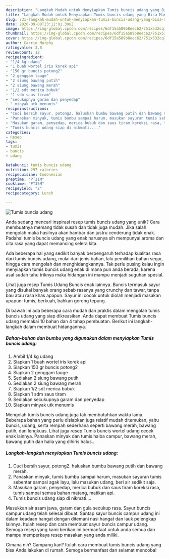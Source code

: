 ```yaml
---
description: "Langkah Mudah untuk Menyiapkan Tumis buncis udang yang Bisa Manjain Lidah"
title: "Langkah Mudah untuk Menyiapkan Tumis buncis udang yang Bisa Manjain Lidah"
slug: 731-langkah-mudah-untuk-menyiapkan-tumis-buncis-udang-yang-bisa-manjain-lidah
date: 2020-09-08T23:12:01.398Z
image: https://img-global.cpcdn.com/recipes/6df15a589b8eec62/751x532cq70/tumis-buncis-udang-foto-resep-utama.jpg
thumbnail: https://img-global.cpcdn.com/recipes/6df15a589b8eec62/751x532cq70/tumis-buncis-udang-foto-resep-utama.jpg
cover: https://img-global.cpcdn.com/recipes/6df15a589b8eec62/751x532cq70/tumis-buncis-udang-foto-resep-utama.jpg
author: Carrie Murphy
ratingvalue: 3.8
reviewcount: 12
recipeingredient:
- "1/4 kg udang"
- "1 buah wortel iris korek api"
- "150 gr buncis potong2"
- "2 genggam tauge"
- "2 siung bawang putih"
- "2 siung bawang merah"
- "1/2 sdt merica bubuk"
- "1 sdm saus tiram"
- "secukupnya garam dan penyedap"
- " minyak utk menumis"
recipeinstructions:
- "Cuci bersih sayur, potong2. haluskan bumbu bawang putih dan bawang merah."
- "Panaskan minyak, tumis bumbu sampai harum, masukan sayuran tumis sebentar sampai agak layu, lalu masukan udang, beri air sedikit saja."
- "Masukan garam, penyedap, merica bubuk dan saus tiram koreksi rasa, tumis sampai semua bahan matang, matikan api."
- "Tumis buncis udang siap di nikmati...."
categories:
- Resep
tags:
- tumis
- buncis
- udang

katakunci: tumis buncis udang 
nutrition: 297 calories
recipecuisine: Indonesian
preptime: "PT21M"
cooktime: "PT35M"
recipeyield: "2"
recipecategory: Lunch

---
```



![Tumis buncis udang](https://img-global.cpcdn.com/recipes/6df15a589b8eec62/751x532cq70/tumis-buncis-udang-foto-resep-utama.jpg)

Anda sedang mencari inspirasi resep tumis buncis udang yang unik? Cara membuatnya memang tidak susah dan tidak juga mudah. Jika salah mengolah maka hasilnya akan hambar dan justru cenderung tidak enak. Padahal tumis buncis udang yang enak harusnya sih mempunyai aroma dan cita rasa yang dapat memancing selera kita.

Ada beberapa hal yang sedikit banyak berpengaruh terhadap kualitas rasa dari tumis buncis udang, mulai dari jenis bahan, lalu pemilihan bahan segar, hingga cara mengolah dan menghidangkannya. Tak perlu pusing kalau ingin menyiapkan tumis buncis udang enak di mana pun anda berada, karena asal sudah tahu triknya maka hidangan ini mampu menjadi suguhan spesial.

Lihat juga resep Tumis Udang Buncis enak lainnya. Buncis termasuk sayur yang disukai banyak orang sebab rasanya yang crunchy dan tawar, tanpa bau atau rasa khas apapun. Sayur ini cocok untuk diolah menjadi masakan apapun: tumis, berkuah, bahkan goreng tepung.


Di bawah ini ada beberapa cara mudah dan praktis dalam mengolah tumis buncis udang yang siap dikreasikan. Anda dapat membuat Tumis buncis udang memakai 10 bahan dan 4 tahap pembuatan. Berikut ini langkah-langkah dalam membuat hidangannya.

<!--inarticleads1-->

##### Bahan-bahan dan bumbu yang digunakan dalam menyiapkan Tumis buncis udang:

1. Ambil 1/4 kg udang
1. Siapkan 1 buah wortel iris korek api
1. Siapkan 150 gr buncis potong2
1. Siapkan 2 genggam tauge
1. Sediakan 2 siung bawang putih
1. Sediakan 2 siung bawang merah
1. Siapkan 1/2 sdt merica bubuk
1. Siapkan 1 sdm saus tiram
1. Sediakan secukupnya garam dan penyedap
1. Siapkan  minyak utk menumis


Mengolah tumis buncis udang juga tak membutuhkan waktu lama. Beberapa bahan yang perlu disiapkan juga relatif mudah ditemukan, yaitu buncis, udang, serta rempah sederhana seperti bawang merah, bawang putih, dan lengkuas. Lihat juga resep Tumis buncis wortel udang cecek enak lainnya. Panaskan minyak dan tumis halba campur, bawang merah, bawang putih dan halia yang dihiris halus.. 

<!--inarticleads2-->

##### Langkah-langkah menyiapkan Tumis buncis udang:

1. Cuci bersih sayur, potong2. haluskan bumbu bawang putih dan bawang merah.
1. Panaskan minyak, tumis bumbu sampai harum, masukan sayuran tumis sebentar sampai agak layu, lalu masukan udang, beri air sedikit saja.
1. Masukan garam, penyedap, merica bubuk dan saus tiram koreksi rasa, tumis sampai semua bahan matang, matikan api.
1. Tumis buncis udang siap di nikmati....


Masukkan air asam jawa, garam dan gula secukup rasa. Sayur buncis campur udang telah selesai dibuat. Santap sayur buncis campur udang ini dalam keadaan hangat dengan ditemani nasi hangat dan lauk pelengkap lainnya. Itulah resep dan cara membuat sayur buncis campur udang. Semoga resep yang kami berikan ini bermanfaat untuk anda semua dan mampu memperkaya resep masakan yang anda miliki. 

Gimana nih? Gampang kan? Itulah cara membuat tumis buncis udang yang bisa Anda lakukan di rumah. Semoga bermanfaat dan selamat mencoba!
